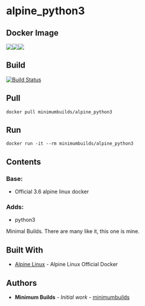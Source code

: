 # alpine_python3

## Docker Image

[![](https://images.microbadger.com/badges/version/minimumbuilds/alpine_python3:v0.0.2.svg)](https://microbadger.com/images/minimumbuilds/alpine_python3:v0.0.2 "Get your own version badge on microbadger.com")[![](https://images.microbadger.com/badges/image/minimumbuilds/alpine_python3:v0.0.2.svg)](https://microbadger.com/images/minimumbuilds/alpine_python3:v0.0.2 "Get your own image badge on microbadger.com")[![](https://images.microbadger.com/badges/commit/minimumbuilds/alpine_python3:v0.0.2.svg)](https://microbadger.com/images/minimumbuilds/alpine_python3:v0.0.2 "Get your own commit badge on microbadger.com") 

## Build
[![Build Status](https://travis-ci.org/minimumbuilds/alpine_python3.svg?branch=v0.0.2)](https://travis-ci.org/minimumbuilds/alpine_python3)

## Pull
	docker pull minimumbuilds/alpine_python3

## Run
	docker run -it --rm minimumbuilds/alpine_python3

## Contents

### Base:
- Official 3.6 alpine linux docker

### Adds:
- python3

Minimal Builds. There are many like it, this one is mine.

## Built With

* [Alpine Linux](https://hub.docker.com/_/alpine/) - Alpine Linux Official Docker

## Authors

* **Minimum Builds** - *Initial work* - [minimumbuilds](https://github.com/minimumbuilds)
